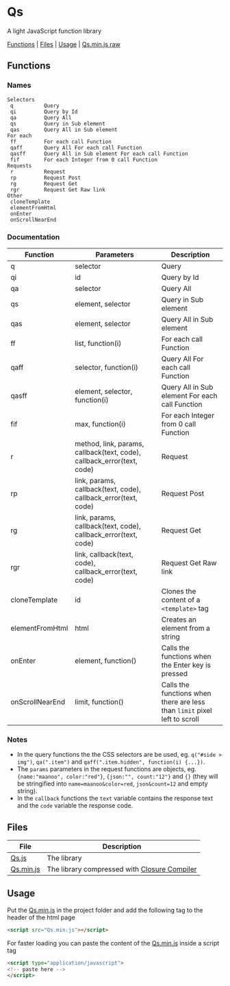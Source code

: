 # Qs
A light JavaScript function library

[Functions](#functions) | [Files](#files) | [Usage](#usage) | [Qs.min.js raw](https://raw.githubusercontent.com/MaanooAk/Qs/master/Qs.min.js)

## Functions

### Names

```
Selectors
 q			Query
 qi			Query by Id
 qa			Query All
 qs			Query in Sub element
 qas		Query All in Sub element 
For each 
 ff			For each call Function
 qaff		Query All For each call Function
 qasff		Query All in Sub element For each call Function
 fif		For each Integer from 0 call Function 
Requests 
 r			Request 
 rp			Request Post
 rg			Request Get
 rgr		Request Get Raw link
Other
 cloneTemplate
 elementFromHtml
 onEnter
 onScrollNearEnd
```

### Documentation

Function | Parameters | Description
---- | ---- | ----
q | selector | Query
qi | id | Query by Id
qa | selector | Query All
qs | element, selector | Query in Sub element
qas | element, selector | Query All in Sub element
ff | list, function(i) | For each call Function
qaff | selector, function(i) | Query All For each call Function
qasff | element, selector, function(i) | Query All in Sub element For each call Function
fif | max, function(i) | For each Integer from 0 call Function
r | method, link, params, callback(text, code), callback_error(text, code) | Request 
rp | link, params, callback(text, code), callback_error(text, code) | Request Post
rg | link, params, callback(text, code), callback_error(text, code) | Request Get
rgr | link, callback(text, code), callback_error(text, code) | Request Get Raw link
cloneTemplate | id | Clones the content of a `<template>` tag
elementFromHtml | html | Creates an element from a string
onEnter | element, function() | Calls the functions when the Enter key is pressed
onScrollNearEnd | limit, function() | Calls the functions when there are less than `limit` pixel left to scroll

### Notes

* In the query functions the the CSS selectors are be used, eg. `q("#side > img")`, `qa(".item")` and `qaff(".item.hidden", function(i) {...})`.
* The `params` parameters in the request functions are objects, eg. `{name:"maanoo", color:"red"}`, `{json:"", count:"12"}` and `{}` (they will be stringified into `name=maanoo&color=red`, `json&count=12` and empty string). 
* In the `callback` functions the `text` variable contains the response text and the `code` variable the response code.

## Files

File | Description
---- | ----
[Qs.js](/Qs.js) | The library
[Qs.min.js](/Qs.min.js) | The library compressed with [Closure Compiler](https://closure-compiler.appspot.com/)


## Usage

Put the [Qs.min.js](/Qs.min.js) in the project folder and add the following tag to the header of the html page

```HTML
<script src="Qs.min.js"></script>
```

For faster loading you can paste the content of the [Qs.min.js](/Qs.min.js) inside a script tag

```HTML
<script type="application/javascript">
<!-- paste here -->
</script>
```
